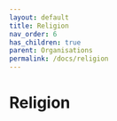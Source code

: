 ```yaml
---
layout: default
title: Religion
nav_order: 6
has_children: true
parent: Organisations
permalink: /docs/religion
---
```


# Religion